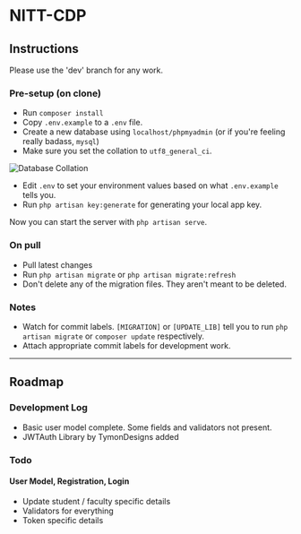 # NITT-CDP

## Instructions

Please use the 'dev' branch for any work.

### Pre-setup (on clone)

- Run `composer install`
- Copy `.env.example` to a `.env` file.
- Create a new database using `localhost/phpmyadmin` (or if you're feeling really badass, `mysql`)
- Make sure you set the collation to `utf8_general_ci`.

![Database Collation](http://s25.postimg.org/ll1s9820f/screenshot_1445630680.jpg)

- Edit `.env` to set your environment values based on what `.env.example` tells you.
- Run `php artisan key:generate` for generating your local app key.

Now you can start the server with `php artisan serve`.

### On pull

- Pull latest changes
- Run `php artisan migrate` or `php artisan migrate:refresh`
- Don't delete any of the migration files. They aren't meant to be deleted.

### Notes

- Watch for commit labels. `[MIGRATION]` or `[UPDATE_LIB]` tell you to run `php artisan migrate` or `composer update` respectively.
- Attach appropriate commit labels for development work.

----

## Roadmap

### Development Log

- Basic user model complete. Some fields and validators not present.
- JWTAuth Library by TymonDesigns added

### Todo

#### User Model, Registration, Login

- Update student / faculty specific details
- Validators for everything
- Token specific details